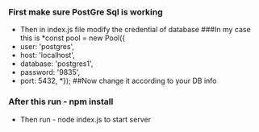 ### First make sure PostGre Sql is working 
* Then in index.js file modify the credential of database
###In my case this is
*const pool = new Pool({
* user: 'postgres',
*  host: 'localhost',
*  database: 'postgres1',
*  password: '9835',
* port: 5432,
*});
##Now change it according to your DB info
### After this run - npm install
* Then run - node index.js to start server
